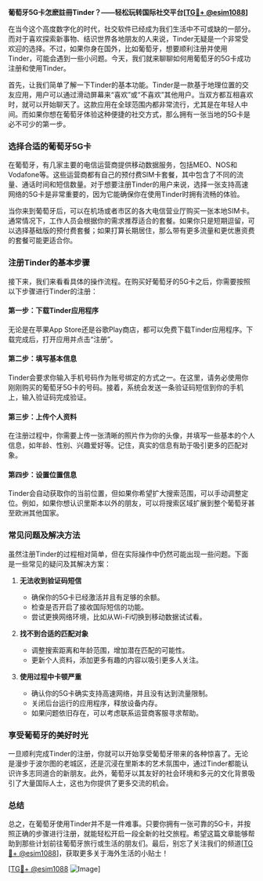 **葡萄牙5G卡怎麽註冊Tinder？——轻松玩转国际社交平台[[TG💪+ @esim1088](https://t.me/s/esim1088)]**

在当今这个高度数字化的时代，社交软件已经成为我们生活中不可或缺的一部分。而对于喜欢探索新事物、结识世界各地朋友的人来说，Tinder无疑是一个非常受欢迎的选择。不过，如果你身在国外，比如葡萄牙，想要顺利注册并使用Tinder，可能会遇到一些小问题。今天，我们就来聊聊如何用葡萄牙的5G卡成功注册和使用Tinder。

首先，让我们简单了解一下Tinder的基本功能。Tinder是一款基于地理位置的交友应用，用户可以通过滑动屏幕来“喜欢”或“不喜欢”其他用户。当双方都互相喜欢时，就可以开始聊天了。这款应用在全球范围内都非常流行，尤其是在年轻人中间。而如果你想在葡萄牙体验这种便捷的社交方式，那么拥有一张当地的5G卡是必不可少的第一步。

### **选择合适的葡萄牙5G卡**

在葡萄牙，有几家主要的电信运营商提供移动数据服务，包括MEO、NOS和Vodafone等。这些运营商都有自己的预付费SIM卡套餐，其中包含了不同的流量、通话时间和短信数量。对于想要注册Tinder的用户来说，选择一张支持高速网络的5G卡是非常重要的，因为它能确保你在使用Tinder时拥有流畅的体验。

当你来到葡萄牙后，可以在机场或者市区的各大电信营业厅购买一张本地SIM卡。通常情况下，工作人员会根据你的需求推荐适合的套餐。如果你只是短期逗留，可以选择基础版的预付费套餐；如果打算长期居住，那么带有更多流量和更优惠资费的套餐可能更适合你。

### **注册Tinder的基本步骤**

接下来，我们来看看具体的操作流程。在购买好葡萄牙的5G卡之后，你需要按照以下步骤进行Tinder的注册：

#### **第一步：下载Tinder应用程序**
无论是在苹果App Store还是谷歌Play商店，都可以免费下载Tinder应用程序。下载完成后，打开应用并点击“注册”。

#### **第二步：填写基本信息**
Tinder会要求你输入手机号码作为账号绑定的方式之一。在这里，请务必使用你刚刚购买的葡萄牙5G卡的号码。接着，系统会发送一条验证码短信到你的手机上，输入验证码完成验证。

#### **第三步：上传个人资料**
在注册过程中，你需要上传一张清晰的照片作为你的头像，并填写一些基本的个人信息，如年龄、性别、兴趣爱好等。记住，真实的信息有助于吸引更多的匹配对象。

#### **第四步：设置位置信息**
Tinder会自动获取你的当前位置，但如果你希望扩大搜索范围，可以手动调整定位。例如，如果你想认识里斯本以外的朋友，可以将搜索区域扩展到整个葡萄牙甚至欧洲其他国家。

### **常见问题及解决方法**

虽然注册Tinder的过程相对简单，但在实际操作中仍然可能出现一些问题。下面是一些常见的疑问及其解决方案：

1. **无法收到验证码短信**
   - 确保你的5G卡已经激活并且有足够的余额。
   - 检查是否开启了接收国际短信的功能。
   - 尝试更换网络环境，比如从Wi-Fi切换到移动数据试试看。

2. **找不到合适的匹配对象**
   - 调整搜索距离和年龄范围，增加潜在匹配的可能性。
   - 更新个人资料，添加更多有趣的内容以吸引更多人关注。

3. **使用过程中卡顿严重**
   - 确认你的5G卡确实支持高速网络，并且没有达到流量限制。
   - 关闭后台运行的应用程序，释放设备内存。
   - 如果问题依旧存在，可以考虑联系运营商客服寻求帮助。

### **享受葡萄牙的美好时光**

一旦顺利完成Tinder的注册，你就可以开始享受葡萄牙带来的各种惊喜了。无论是漫步于波尔图的老城区，还是沉浸在里斯本的艺术氛围中，通过Tinder都能认识许多志同道合的新朋友。此外，葡萄牙以其友好的社会环境和多元的文化背景吸引了大量国际人士，这也为你提供了更多交流的机会。

### **总结**

总之，在葡萄牙使用Tinder并不是一件难事。只要你拥有一张可靠的5G卡，并按照正确的步骤进行注册，就能轻松开启一段全新的社交旅程。希望这篇文章能够帮助到那些计划前往葡萄牙旅行或生活的朋友们。最后，别忘了关注我们的频道[[TG💪+ @esim1088](https://t.me/s/esim1088)]，获取更多关于海外生活的小贴士！

[[TG💪+ @esim1088](https://t.me/s/esim1088) ![Image](https://i.postimg.cc/4NQfJmqS/Snipaste-2025-05-13-00-14-12.png)]
